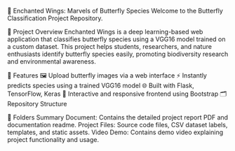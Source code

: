 🦋 Enchanted Wings: Marvels of Butterfly Species
Welcome to the Butterfly Classification Project Repository.

📌 Project Overview
Enchanted Wings is a deep learning-based web application that classifies butterfly species using a VGG16 model trained on a custom dataset. This project helps students, researchers, and nature enthusiasts identify butterfly species easily, promoting biodiversity research and environmental awareness.

🚀 Features
🖼️ Upload butterfly images via a web interface
⚡ Instantly predicts species using a trained VGG16 model
🌐 Built with Flask, TensorFlow, Keras
🎨 Interactive and responsive frontend using Bootstrap
🗂️ Repository Structure

📄 Folders Summary
Document: Contains the detailed project report PDF and documentation readme.
Project Files: Source code files, CSV dataset labels, templates, and static assets.
Video Demo: Contains demo video explaining project functionality and usage.
